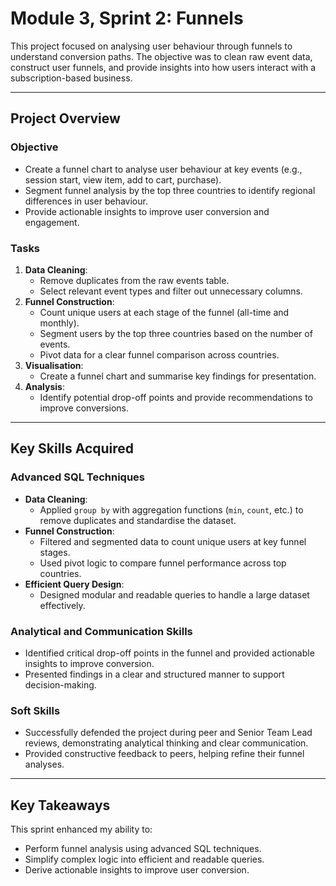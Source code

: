 # Module 3, Sprint 2: Funnels

This project focused on analysing user behaviour through funnels to understand conversion paths. The objective was to clean raw event data, construct user funnels, and provide insights into how users interact with a subscription-based business.

---

## Project Overview

### Objective
- Create a funnel chart to analyse user behaviour at key events (e.g., session start, view item, add to cart, purchase).
- Segment funnel analysis by the top three countries to identify regional differences in user behaviour.
- Provide actionable insights to improve user conversion and engagement.

### Tasks
1. **Data Cleaning**:
   - Remove duplicates from the raw events table.
   - Select relevant event types and filter out unnecessary columns.
2. **Funnel Construction**:
   - Count unique users at each stage of the funnel (all-time and monthly).
   - Segment users by the top three countries based on the number of events.
   - Pivot data for a clear funnel comparison across countries.
3. **Visualisation**:
   - Create a funnel chart and summarise key findings for presentation.
4. **Analysis**:
   - Identify potential drop-off points and provide recommendations to improve conversions.

---

## Key Skills Acquired

### Advanced SQL Techniques
- **Data Cleaning**:
  - Applied `group by` with aggregation functions (`min`, `count`, etc.) to remove duplicates and standardise the dataset.
- **Funnel Construction**:
  - Filtered and segmented data to count unique users at key funnel stages.
  - Used pivot logic to compare funnel performance across top countries.
- **Efficient Query Design**:
  - Designed modular and readable queries to handle a large dataset effectively.

### Analytical and Communication Skills
- Identified critical drop-off points in the funnel and provided actionable insights to improve conversion.
- Presented findings in a clear and structured manner to support decision-making.

### Soft Skills
- Successfully defended the project during peer and Senior Team Lead reviews, demonstrating analytical thinking and clear communication.
- Provided constructive feedback to peers, helping refine their funnel analyses.

---

## Key Takeaways
This sprint enhanced my ability to:
- Perform funnel analysis using advanced SQL techniques.
- Simplify complex logic into efficient and readable queries.
- Derive actionable insights to improve user conversion.
